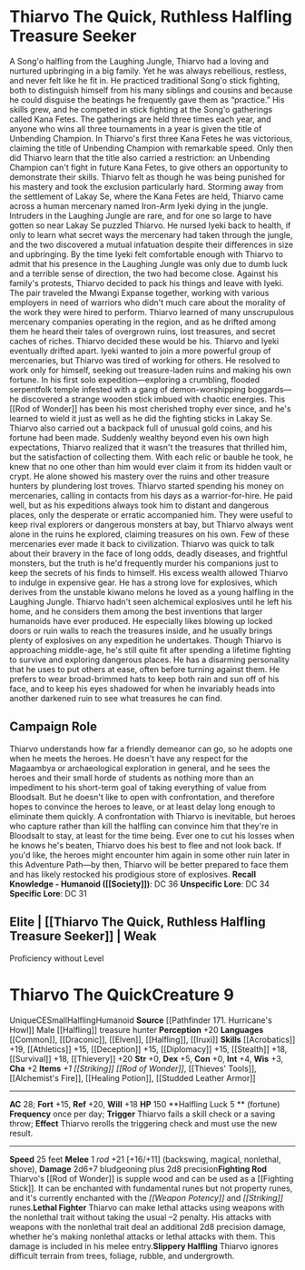﻿---
ac: '28'
alignment: CE
all_resistance: null
burrow_speed: null
charisma: '+2'
climb_speed: null
constitution: '+0'
creature_ability:
- Fighting Rod
- Halfling Luck
- Lethal Fighter
- Slippery Halfling
creature_family: null
description: "A Song'o halfling from the Laughing Jungle, Thiarvo had a loving and\
  \ nurtured upbringing in a big family. Yet he was always rebellious, restless, and\
  \ never felt like he fit in. He practiced traditional Song'o stick fighting, both\
  \ to distinguish himself from his many siblings and cousins and because he could\
  \ disguise the beatings he frequently gave them as \u201Cpractice.\u201D His skills\
  \ grew, and he competed in stick fighting at the Song'o gatherings called Kana Fetes.\
  \ The gatherings are held three times each year, and anyone who wins all three tournaments\
  \ in a year is given the title of Unbending Champion. In Thiarvo's first three Kana\
  \ Fetes he was victorious, claiming the title of Unbending Champion with remarkable\
  \ speed. Only then did Thiarvo learn that the title also carried a restriction:\
  \ an Unbending Champion can't fight in future Kana Fetes, to give others an opportunity\
  \ to demonstrate their skills. Thiarvo felt as though he was being punished for\
  \ his mastery and took the exclusion particularly hard.<br/><br/> Storming away\
  \ from the settlement of Lakay Se, where the Kana Fetes are held, Thiarvo came across\
  \ a human mercenary named Iron-Arm Iyeki dying in the jungle. Intruders in the Laughing\
  \ Jungle are rare, and for one so large to have gotten so near Lakay Se puzzled\
  \ Thiarvo. He nursed Iyeki back to health, if only to learn what secret ways the\
  \ mercenary had taken through the jungle, and the two discovered a mutual infatuation\
  \ despite their differences in size and upbringing. By the time Iyeki felt comfortable\
  \ enough with Thiarvo to admit that his presence in the Laughing Jungle was only\
  \ due to dumb luck and a terrible sense of direction, the two had become close.<br/><br/>\
  \ Against his family's protests, Thiarvo decided to pack his things and leave with\
  \ Iyeki. The pair traveled the Mwangi Expanse together, working with various employers\
  \ in need of warriors who didn't much care about the morality of the work they were\
  \ hired to perform. Thiarvo learned of many unscrupulous mercenary companies operating\
  \ in the region, and as he drifted among them he heard their tales of overgrown\
  \ ruins, lost treasures, and secret caches of riches. Thiarvo decided these would\
  \ be his.<br/><br/> Thiarvo and Iyeki eventually drifted apart. Iyeki wanted to\
  \ join a more powerful group of mercenaries, but Thiarvo was tired of working for\
  \ others. He resolved to work only for himself, seeking out treasure-laden ruins\
  \ and making his own fortune. In his first solo expedition\u2014exploring a crumbling,\
  \ flooded serpentfolk temple infested with a gang of demon-worshipping boggards\u2014\
  he discovered a strange wooden stick imbued with chaotic energies. This [[DATABASE/equipment/Rod\
  \ of Wonder|rod of wonder]] has been his most cherished trophy ever since, and he's\
  \ learned to wield it just as well as he did the fighting sticks in Lakay Se. Thiarvo\
  \ also carried out a backpack full of unusual gold coins, and his fortune had been\
  \ made.<br/><br/> Suddenly wealthy beyond even his own high expectations, Thiarvo\
  \ realized that it wasn't the treasures that thrilled him, but the satisfaction\
  \ of collecting them. With each relic or bauble he took, he knew that no one other\
  \ than him would ever claim it from its hidden vault or crypt. He alone showed his\
  \ mastery over the ruins and other treasure hunters by plundering lost troves.<br/><br/>\
  \ Thiarvo started spending his money on mercenaries, calling in contacts from his\
  \ days as a warrior-for-hire. He paid well, but as his expeditions always took him\
  \ to distant and dangerous places, only the desperate or erratic accompanied him.\
  \ They were useful to keep rival explorers or dangerous monsters at bay, but Thiarvo\
  \ always went alone in the ruins he explored, claiming treasures on his own. Few\
  \ of these mercenaries ever made it back to civilization. Thiarvo was quick to talk\
  \ about their bravery in the face of long odds, deadly diseases, and frightful monsters,\
  \ but the truth is he'd frequently murder his companions just to keep the secrets\
  \ of his finds to himself.<br/><br/> His excess wealth allowed Thiarvo to indulge\
  \ in expensive gear. He has a strong love for explosives, which derives from the\
  \ unstable kiwano melons he loved as a young halfling in the Laughing Jungle. Thiarvo\
  \ hadn't seen alchemical explosives until he left his home, and he considers them\
  \ among the best inventions that larger humanoids have ever produced. He especially\
  \ likes blowing up locked doors or ruin walls to reach the treasures inside, and\
  \ he usually brings plenty of explosives on any expedition he undertakes.<br/><br/>\
  \ Though Thiarvo is approaching middle-age, he's still quite fit after spending\
  \ a lifetime fighting to survive and exploring dangerous places. He has a disarming\
  \ personality that he uses to put others at ease, often before turning against them.\
  \ He prefers to wear broad-brimmed hats to keep both rain and sun off of his face,\
  \ and to keep his eyes shadowed for when he invariably heads into another darkened\
  \ ruin to see what treasures he can find."
dexterity: '+5'
element: null
fly_speed: null
fortitude: '+15'
hp: '150'
id: '1694'
immunity: null
intelligence: '+4'
land_speed: '25'
language:
- '[[DATABASE/language/Common|Common]]'
- '[[DATABASE/language/Draconic|Draconic]]'
- '[[DATABASE/language/Elven|Elven]]'
- '[[DATABASE/language/Halfling|Halfling]]'
- '[[DATABASE/language/Iruxi|Iruxi]]'
level: '9'
max_speed: '25'
name: Thiarvo The Quick
perception: '+20'
rarity: Unique
reflex: '+20'
resistance: null
rus_type_level: null
sense: null
size: Small
skill:
- '[[DATABASE/skill/Acrobatics|Acrobatics]] +19'
- '[[DATABASE/skill/Athletics|Athletics]] +15'
- '[[DATABASE/skill/Deception|Deception]] +15'
- '[[DATABASE/skill/Diplomacy|Diplomacy]] +15'
- '[[DATABASE/skill/Stealth|Stealth]] +18'
- '[[DATABASE/skill/Survival|Survival]] +18'
- '[[DATABASE/skill/Thievery|Thievery]] +20'
source: '[[DATABASE/source/Pathfinder 171. Hurricane''s Howl|Pathfinder #171: Hurricane''s
  Howl]]'
speed:
- 25 feet
spell: null
strength: '+0'
strength_req: '0'
strongest_save:
- Reflex
swim_speed: null
trait:
- '[[DATABASE/trait/Halfling|Halfling]]'
- '[[DATABASE/trait/Humanoid|Humanoid]]'
- '[[DATABASE/trait/Unique|Unique]]'
type: Creature
vision: null
weakest_save:
- Fortitude
weakness: null
will: '+18'
wisdom: '+3'

---
# Thiarvo The Quick, Ruthless Halfling Treasure Seeker

A Song'o halfling from the Laughing Jungle, Thiarvo had a loving and nurtured upbringing in a big family. Yet he was always rebellious, restless, and never felt like he fit in. He practiced traditional Song'o stick fighting, both to distinguish himself from his many siblings and cousins and because he could disguise the beatings he frequently gave them as “practice.” His skills grew, and he competed in stick fighting at the Song'o gatherings called Kana Fetes. The gatherings are held three times each year, and anyone who wins all three tournaments in a year is given the title of Unbending Champion. In Thiarvo's first three Kana Fetes he was victorious, claiming the title of Unbending Champion with remarkable speed. Only then did Thiarvo learn that the title also carried a restriction: an Unbending Champion can't fight in future Kana Fetes, to give others an opportunity to demonstrate their skills. Thiarvo felt as though he was being punished for his mastery and took the exclusion particularly hard.
 Storming away from the settlement of Lakay Se, where the Kana Fetes are held, Thiarvo came across a human mercenary named Iron-Arm Iyeki dying in the jungle. Intruders in the Laughing Jungle are rare, and for one so large to have gotten so near Lakay Se puzzled Thiarvo. He nursed Iyeki back to health, if only to learn what secret ways the mercenary had taken through the jungle, and the two discovered a mutual infatuation despite their differences in size and upbringing. By the time Iyeki felt comfortable enough with Thiarvo to admit that his presence in the Laughing Jungle was only due to dumb luck and a terrible sense of direction, the two had become close.
 Against his family's protests, Thiarvo decided to pack his things and leave with Iyeki. The pair traveled the Mwangi Expanse together, working with various employers in need of warriors who didn't much care about the morality of the work they were hired to perform. Thiarvo learned of many unscrupulous mercenary companies operating in the region, and as he drifted among them he heard their tales of overgrown ruins, lost treasures, and secret caches of riches. Thiarvo decided these would be his.
 Thiarvo and Iyeki eventually drifted apart. Iyeki wanted to join a more powerful group of mercenaries, but Thiarvo was tired of working for others. He resolved to work only for himself, seeking out treasure-laden ruins and making his own fortune. In his first solo expedition—exploring a crumbling, flooded serpentfolk temple infested with a gang of demon-worshipping boggards—he discovered a strange wooden stick imbued with chaotic energies. This [[Rod of Wonder]] has been his most cherished trophy ever since, and he's learned to wield it just as well as he did the fighting sticks in Lakay Se. Thiarvo also carried out a backpack full of unusual gold coins, and his fortune had been made.
 Suddenly wealthy beyond even his own high expectations, Thiarvo realized that it wasn't the treasures that thrilled him, but the satisfaction of collecting them. With each relic or bauble he took, he knew that no one other than him would ever claim it from its hidden vault or crypt. He alone showed his mastery over the ruins and other treasure hunters by plundering lost troves.
 Thiarvo started spending his money on mercenaries, calling in contacts from his days as a warrior-for-hire. He paid well, but as his expeditions always took him to distant and dangerous places, only the desperate or erratic accompanied him. They were useful to keep rival explorers or dangerous monsters at bay, but Thiarvo always went alone in the ruins he explored, claiming treasures on his own. Few of these mercenaries ever made it back to civilization. Thiarvo was quick to talk about their bravery in the face of long odds, deadly diseases, and frightful monsters, but the truth is he'd frequently murder his companions just to keep the secrets of his finds to himself.
 His excess wealth allowed Thiarvo to indulge in expensive gear. He has a strong love for explosives, which derives from the unstable kiwano melons he loved as a young halfling in the Laughing Jungle. Thiarvo hadn't seen alchemical explosives until he left his home, and he considers them among the best inventions that larger humanoids have ever produced. He especially likes blowing up locked doors or ruin walls to reach the treasures inside, and he usually brings plenty of explosives on any expedition he undertakes.
 Though Thiarvo is approaching middle-age, he's still quite fit after spending a lifetime fighting to survive and exploring dangerous places. He has a disarming personality that he uses to put others at ease, often before turning against them. He prefers to wear broad-brimmed hats to keep both rain and sun off of his face, and to keep his eyes shadowed for when he invariably heads into another darkened ruin to see what treasures he can find.

## Campaign Role

Thiarvo understands how far a friendly demeanor can go, so he adopts one when he meets the heroes. He doesn't have any respect for the Magaambya or archaeological exploration in general, and he sees the heroes and their small horde of students as nothing more than an impediment to his short-term goal of taking everything of value from Bloodsalt. But he doesn't like to open with confrontation, and therefore hopes to convince the heroes to leave, or at least delay long enough to eliminate them quickly.
 A confrontation with Thiarvo is inevitable, but heroes who capture rather than kill the halfling can convince him that they're in Bloodsalt to stay, at least for the time being. Ever one to cut his losses when he knows he's beaten, Thiarvo does his best to flee and not look back. If you'd like, the heroes might encounter him again in some other ruin later in this Adventure Path—by then, Thiarvo will be better prepared to face them and has likely restocked his prodigious store of explosives.
**Recall Knowledge - Humanoid ([[Society]])**: DC 36
**Unspecific Lore**: DC 34
**Specific Lore**: DC 31

## Elite | [[Thiarvo The Quick, Ruthless Halfling Treasure Seeker]] | Weak
Proficiency without Level

# Thiarvo The Quick<span class="item-type">Creature 9</span>

<span class="trait-unique item-trait">Unique</span><span class="trait-alignment item-trait">CE</span><span class="trait-size item-trait">Small</span><span class="item-trait">Halfling</span><span class="item-trait">Humanoid</span>
**Source** [[Pathfinder 171. Hurricane's Howl]]
Male [[Halfling]] treasure hunter
**Perception** +20
**Languages** [[Common]], [[Draconic]], [[Elven]], [[Halfling]], [[Iruxi]]
**Skills** [[Acrobatics]] +19, [[Athletics]] +15, [[Deception]] +15, [[Diplomacy]] +15, [[Stealth]] +18, [[Survival]] +18, [[Thievery]] +20
**Str** +0, **Dex** +5, **Con** +0, **Int** +4, **Wis** +3, **Cha** +2
**Items** _+1 [[Striking]] [[Rod of Wonder]]_, [[Thieves' Tools]], [[Alchemist's Fire]], [[Healing Potion]], [[Studded Leather Armor]]

---
**AC** 28; **Fort** +15, **Ref** +20, **Will** +18
**HP** 150
<span class="in-box-ability">**Halfling Luck <span class="action-icon">5</span> ** (fortune) **Frequency** once per day; **Trigger** Thiarvo fails a skill check or a saving throw; **Effect** Thiarvo rerolls the triggering check and must use the new result.</span>

---
**Speed** 25 feet
<span class="in-box-ability">**Melee** <span class="action-icon">1</span> _rod_ +21 [+16/+11] (backswing, magical, nonlethal, shove), **Damage** 2d6+7 bludgeoning plus 2d8 precision</span><span class="in-box-ability">**Fighting Rod** Thiarvo's [[Rod of Wonder]] is supple wood and can be used as a [[Fighting Stick]]. It can be enchanted with fundamental runes but not property runes, and it's currently enchanted with the _[[Weapon Potency]]_ and _[[Striking]]_ runes.</span><span class="in-box-ability">**Lethal Fighter** Thiarvo can make lethal attacks using weapons with the nonlethal trait without taking the usual –2 penalty. His attacks with weapons with the nonlethal trait deal an additional 2d8 precision damage, whether he's making nonlethal attacks or lethal attacks with them. This damage is included in his melee entry.</span><span class="in-box-ability">**Slippery Halfling** Thiarvo ignores difficult terrain from trees, foliage, rubble, and undergrowth.</span>